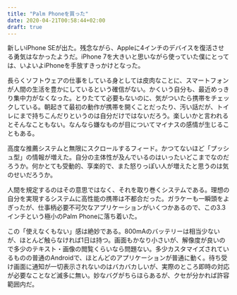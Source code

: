 ```yaml
---
title: "Palm Phoneを買った"
date: 2020-04-21T00:58:44+02:00
draft: true
---
```


新しいiPhone SEが出た。残念ながら、Appleに4インチのデバイスを復活させる勇気はなかったようだ。iPhone 7を大きいと思いながら使っていた僕にとっては、いよいよiPhoneを手放すきっかけとなった。

長らくソフトウェアの仕事をしている身としては皮肉なことに、スマートフォンが人間の生活を豊かにしているという確信がない。かくいう自分も、最近めっきり集中力がなくなった。とりたてて必要もないのに、気がついたら携帯をチェックしている。朝起きて最初の動作が携帯を開くことだったり、汚い話だが、トイレにまで持ちこんだりというのは自分だけではないだろう。楽しいかと言われるとそんなこともない。なんなら嫌なものが目についてマイナスの感情が生じることもある。

高度な推薦システムと無限にスクロールするフィード。かつてないほど「プッシュ型」の情報が増えた。自分の主体性が及んでいるのはいったいどこまでなのだろうか。何かとても受動的、享楽的で、また怒りっぽい人が増えたと思うのは気のせいだろうか。

人間を規定するのはその意思ではなく、それを取り巻くシステムである。理想の自分を実現するシステムに高性能の携帯は不都合だった。ガラケーも一瞬頭をよぎったが、仕事柄必要不可欠なアプリケーションがいくつかあるので、この3.3インチという極小のPalm Phoneに落ち着いた。

この「使えなくもない」感は絶妙である。800mAのバッテリーは相当少ないが、ほとんど触らなければ1日は持つ。画面もかなり小さいが、解像度が良いので多少のテキスト・画像の閲覧くらいなら問題ない。多少カスタマイズされているものの普通のAndroidで、ほとんどのアプリケーションが普通に動く。待ち受け画面に通知が一切表示されないのはバカバカしいが、実際のところ即時の対応が必要なことなど滅多に無い。妙なバグがちらほらあるが、クセが分かれば許容範囲内だ。


